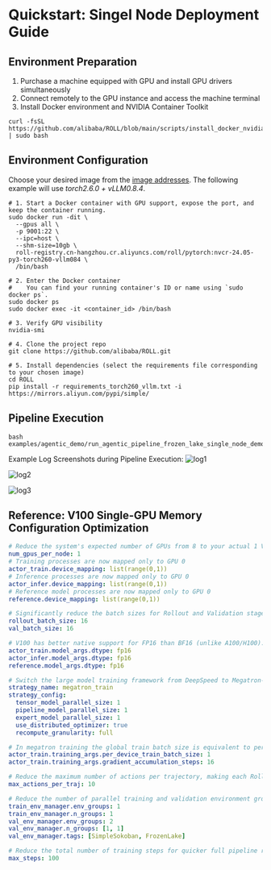 # Quickstart: Singel Node Deployment Guide

## Environment Preparation
1. Purchase a machine equipped with GPU and install GPU drivers simultaneously
2. Connect remotely to the GPU instance and access the machine terminal
3. Install Docker environment and NVIDIA Container Toolkit
```shell
curl -fsSL https://github.com/alibaba/ROLL/blob/main/scripts/install_docker_nvidia_container_toolkit.sh  | sudo bash   
```

## Environment Configuration
Choose your desired image from the [image addresses](https://github.com/alibaba/ROLL/blob/main/docs_roll/docs/English/QuickStart/image_address.md). The following example will use *torch2.6.0 + vLLM0.8.4*.
```shell
# 1. Start a Docker container with GPU support, expose the port, and keep the container running.
sudo docker run -dit \
  --gpus all \
  -p 9001:22 \
  --ipc=host \
  --shm-size=10gb \
  roll-registry.cn-hangzhou.cr.aliyuncs.com/roll/pytorch:nvcr-24.05-py3-torch260-vllm084 \
  /bin/bash

# 2. Enter the Docker container
#    You can find your running container's ID or name using `sudo docker ps`.
sudo docker ps
sudo docker exec -it <container_id> /bin/bash

# 3. Verify GPU visibility
nvidia-smi

# 4. Clone the project repo
git clone https://github.com/alibaba/ROLL.git

# 5. Install dependencies (select the requirements file corresponding to your chosen image)
cd ROLL
pip install -r requirements_torch260_vllm.txt -i https://mirrors.aliyun.com/pypi/simple/
```

## Pipeline Execution
```shell
bash examples/agentic_demo/run_agentic_pipeline_frozen_lake_single_node_demo.sh  
```

Example Log Screenshots during Pipeline Execution:
![log1](../../../static/img/log_1.png)

![log2](../../../static/img/log_2.png)

![log3](../../../static/img/log_3.png)


## Reference: V100 Single-GPU Memory Configuration Optimization
```yaml
# Reduce the system's expected number of GPUs from 8 to your actual 1 V100
num_gpus_per_node: 1 
# Training processes are now mapped only to GPU 0
actor_train.device_mapping: list(range(0,1))
# Inference processes are now mapped only to GPU 0
actor_infer.device_mapping: list(range(0,1))
# Reference model processes are now mapped only to GPU 0
reference.device_mapping: list(range(0,1))

# Significantly reduce the batch sizes for Rollout and Validation stages to prevent out-of-memory errors on a single GPU
rollout_batch_size: 16
val_batch_size: 16

# V100 has better native support for FP16 than BF16 (unlike A100/H100). Switching to FP16 improves compatibility and stability, while also saving GPU memory.
actor_train.model_args.dtype: fp16
actor_infer.model_args.dtype: fp16
reference.model_args.dtype: fp16

# Switch the large model training framework from DeepSpeed to Megatron-LM. Parameters can be sent in batches, resulting in faster execution.
strategy_name: megatron_train
strategy_config:
  tensor_model_parallel_size: 1
  pipeline_model_parallel_size: 1
  expert_model_parallel_size: 1
  use_distributed_optimizer: true
  recompute_granularity: full

# In megatron training the global train batch size is equivalent to per_device_train_batch_size * gradient_accumulation_steps * world_size
actor_train.training_args.per_device_train_batch_size: 1
actor_train.training_args.gradient_accumulation_steps: 16  

# Reduce the maximum number of actions per trajectory, making each Rollout trajectory shorter that reduces the length of LLM-generated content.
max_actions_per_traj: 10    

# Reduce the number of parallel training and validation environment groups to accommodate single-GPU resources.
train_env_manager.env_groups: 1
train_env_manager.n_groups: 1
val_env_manager.env_groups: 2
val_env_manager.n_groups: [1, 1]
val_env_manager.tags: [SimpleSokoban, FrozenLake]

# Reduce the total number of training steps for quicker full pipeline runs, useful for rapid debugging.
max_steps: 100
```
